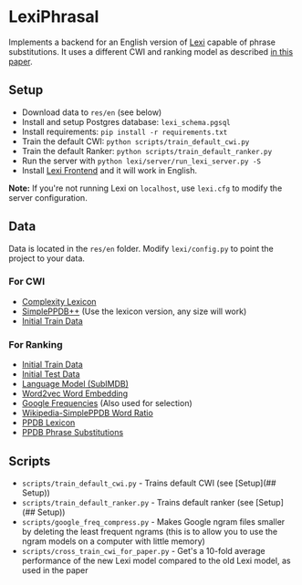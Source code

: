 # LexiPhrasal

Implements a backend for an English version of [Lexi](https://www.aclweb.org/anthology/C18-1021.pdf) capable of phrase substitutions. It uses a different CWI and ranking model as described [in this paper](https://www.aclweb.org/anthology/D18-1410.pdf).

## Setup

- Download data to `res/en` (see below)
- Install and setup Postgres database: `lexi_schema.pgsql`
- Install requirements: `pip install -r requirements.txt`
- Train the default CWI: `python scripts/train_default_cwi.py`
- Train the default Ranker: `python scripts/train_default_ranker.py`
- Run the server with `python lexi/server/run_lexi_server.py -S`
- Install [Lexi Frontend](https://github.com/jbingel/lexi-frontend) and it will work in English.

**Note:** If you're not running Lexi on `localhost`, use `lexi.cfg` to modify the server configuration.

## Data

Data is located in the `res/en` folder. Modify `lexi/config.py` to point the project to your data.

### For CWI

- [Complexity Lexicon](https://raw.githubusercontent.com/mounicam/lexical_simplification/master/word_complexity_lexicon/lexicon.tsv)
- [SimplePPDB++](https://github.com/mounicam/lexical_simplification/tree/master/SimplePPDBpp) (Use the lexicon version, any size will work)
- [Initial Train Data]()

### For Ranking
- [Initial Train Data]()
- [Initial Test Data]()
- [Language Model (SubIMDB)]()
- [Word2vec Word Embedding]()
- [Google Frequencies]() (Also used for selection)
- [Wikipedia-SimplePPDB Word Ratio]()
- [PPDB Lexicon]()
- [PPDB Phrase Substitutions]()

## Scripts
- `scripts/train_default_cwi.py` - Trains default CWI (see [Setup](## Setup))
- `scripts/train_default_ranker.py` - Trains default ranker (see [Setup](## Setup))
- `scripts/google_freq_compress.py` - Makes Google ngram files smaller by deleting the least frequent ngrams (this is to allow you to use the ngram models on a computer with little memory)
- `scripts/cross_train_cwi_for_paper.py` - Get's a 10-fold average performance of the new Lexi model compared to the old Lexi model, as used in the paper